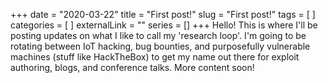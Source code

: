 +++
date = "2020-03-22"
title = "First post!"
slug = "First post!"
tags = [
]
categories = [
]
externalLink = ""
series = []
+++
Hello! This is where I'll be posting updates on what I like to call my 'research loop'. I'm going to be rotating between IoT hacking, bug bounties, and purposefully vulnerable machines (stuff like HackTheBox) to get my name out there for exploit authoring, blogs, and conference talks. More content soon!  
